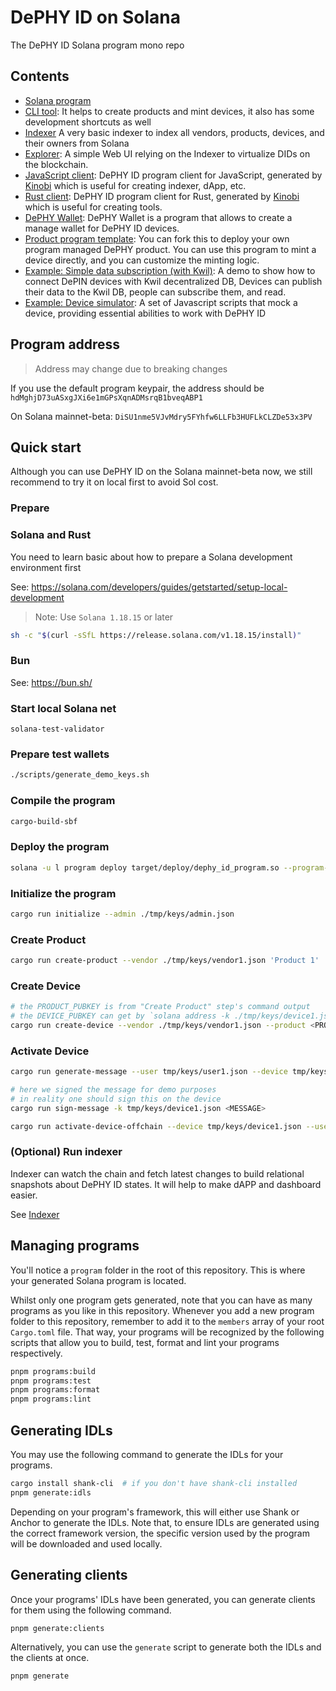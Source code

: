 DePHY ID on Solana
====

The DePHY ID Solana program mono repo

## Contents

- [Solana program](./program)
- [CLI tool](./cli):
  It helps to create products and mint devices, it also has some development shortcuts as well
- [Indexer](./indexer)
  A very basic indexer to index all vendors, products, devices, and their owners from Solana
- [Explorer](./explorer-ui):
  A simple Web UI relying on the Indexer to virtualize DIDs on the blockchain.
- [JavaScript client](./clients/js):
  DePHY ID program client for JavaScript, generated by [Kinobi](https://github.com/metaplex-foundation/kinobi)
  which is useful for creating indexer, dApp, etc.
- [Rust client](./clients/rust):
  DePHY ID program client for Rust, generated by [Kinobi](https://github.com/metaplex-foundation/kinobi)
  which is useful for creating tools.
- [DePHY Wallet](extensions/wallet):
  DePHY Wallet is a program that allows to create a manage wallet for DePHY ID devices.
- [Product program template](templates/product-program):
  You can fork this to deploy your own program managed DePHY product. 
  You can use this program to mint a device directly, and you can customize the minting logic.
- [Example: Simple data subscription (with Kwil)](./examples/kwil):
  A demo to show how to connect DePIN devices with Kwil decentralized DB,
  Devices can publish their data to the Kwil DB, people can subscribe them, and read.
- [Example: Device simulator](./examples/device_simulator):
  A set of Javascript scripts that mock a device, providing essential abilities to work with DePHY ID

## Program address

> Address may change due to breaking changes

If you use the default program keypair, the address should be `hdMghjD73uASxgJXi6e1mGPsXqnADMsrqB1bveqABP1`

On Solana mainnet-beta: `DiSU1nme5VJvMdry5FYhfw6LLFb3HUFLkCLZDe53x3PV`

## Quick start

Although you can use DePHY ID on the Solana mainnet-beta now,
we still recommend to try it on local first to avoid Sol cost.

### Prepare

### Solana and Rust

You need to learn basic about how to prepare a Solana development environment first

See: https://solana.com/developers/guides/getstarted/setup-local-development

> Note: Use `Solana 1.18.15` or later

```sh
sh -c "$(curl -sSfL https://release.solana.com/v1.18.15/install)"
```

### Bun

See: https://bun.sh/

### Start local Solana net

`solana-test-validator`

### Prepare test wallets

```sh
./scripts/generate_demo_keys.sh
```

### Compile the program

```sh
cargo-build-sbf
```

### Deploy the program

```sh
solana -u l program deploy target/deploy/dephy_id_program.so --program-id ./program/keypair.json
```

### Initialize the program

```sh
cargo run initialize --admin ./tmp/keys/admin.json
```

### Create Product

```sh
cargo run create-product --vendor ./tmp/keys/vendor1.json 'Product 1' 'SYMBOL' 'METADATA_URI' -m desc="First Product by Example Vendor"
```

### Create Device

```sh
# the PRODUCT_PUBKEY is from "Create Product" step's command output
# the DEVICE_PUBKEY can get by `solana address -k ./tmp/keys/device1.json`
cargo run create-device --vendor ./tmp/keys/vendor1.json --product <PRODUCT_PUBKEY> --device <DEVICE_PUBKEY> 'Device#1' 'METADATA_URI'
```

### Activate Device

```sh
cargo run generate-message --user tmp/keys/user1.json --device tmp/keys/device1.json --product <PRODUCT_PUBKEY>

# here we signed the message for demo purposes
# in reality one should sign this on the device
cargo run sign-message -k tmp/keys/device1.json <MESSAGE>

cargo run activate-device-offchain --device tmp/keys/device1.json --user tmp/keys/user1.json --product <PRODUCT_PUBKEY> --vendor tmp/keys/vendor1.json --signature <SIGNATURE> --message <MESSAGE>
```

### (Optional) Run indexer

Indexer can watch the chain and fetch latest changes to build relational snapshots about DePHY ID states.
It will help to make dAPP and dashboard easier.

See [Indexer](./indexer/README.md)

## Managing programs

You'll notice a `program` folder in the root of this repository. This is where your generated Solana program is located.

Whilst only one program gets generated, note that you can have as many programs as you like in this repository.
Whenever you add a new program folder to this repository, remember to add it to the `members` array of your root `Cargo.toml` file.
That way, your programs will be recognized by the following scripts that allow you to build, test, format and lint your programs respectively.

```sh
pnpm programs:build
pnpm programs:test
pnpm programs:format
pnpm programs:lint
```

## Generating IDLs

You may use the following command to generate the IDLs for your programs.

```sh
cargo install shank-cli  # if you don't have shank-cli installed
pnpm generate:idls
```

Depending on your program's framework, this will either use Shank or Anchor to generate the IDLs.
Note that, to ensure IDLs are generated using the correct framework version, the specific version used by the program will be downloaded and used locally.

## Generating clients

Once your programs' IDLs have been generated, you can generate clients for them using the following command.

```sh
pnpm generate:clients
```

Alternatively, you can use the `generate` script to generate both the IDLs and the clients at once.

```sh
pnpm generate
```
